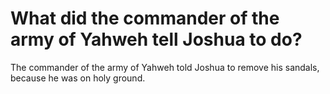 # What did the commander of the army of Yahweh tell Joshua to do?

The commander of the army of Yahweh told Joshua to remove his sandals, because he was on holy ground.
